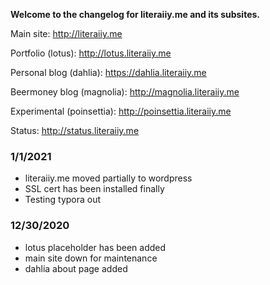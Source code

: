 **Welcome to the changelog for literaiiy.me and its subsites.**

Main site: <http://literaiiy.me>

Portfolio (lotus): <http://lotus.literaiiy.me>

Personal blog (dahlia): <https://dahlia.literaiiy.me>

Beermoney blog (magnolia): <http://magnolia.literaiiy.me>

Experimental (poinsettia): <http://poinsettia.literaiiy.me>

Status: <http://status.literaiiy.me>

### 1/1/2021
- literaiiy.me moved partially to wordpress
- SSL cert has been installed finally
- Testing typora out

### 12/30/2020
- lotus placeholder has been added
- main site down for maintenance
- dahlia about page added
